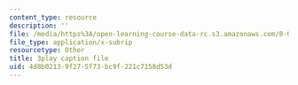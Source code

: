 ```yaml
---
content_type: resource
description: ''
file: /media/https%3A/open-learning-course-data-rc.s3.amazonaws.com/8-01sc-classical-mechanics-fall-2016/4d8b02139f275f73bc9f221c7158d53d_DSk8HTcB7x0.vtt
file_type: application/x-subrip
resourcetype: Other
title: 3play caption file
uid: 4d8b0213-9f27-5f73-bc9f-221c7158d53d
---
```

